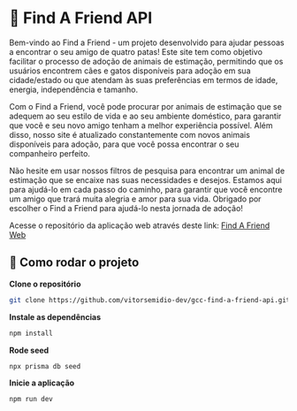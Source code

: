# 🐾 Find A Friend API

Bem-vindo ao Find a Friend - um projeto desenvolvido para ajudar pessoas a encontrar o seu amigo de quatro patas! Este site tem como objetivo facilitar o processo de adoção de animais de estimação, permitindo que os usuários encontrem cães e gatos disponíveis para adoção em sua cidade/estado ou que atendam às suas preferências em termos de idade, energia, independência e tamanho.

Com o Find a Friend, você pode procurar por animais de estimação que se adequem ao seu estilo de vida e ao seu ambiente doméstico, para garantir que você e seu novo amigo tenham a melhor experiência possível. Além disso, nosso site é atualizado constantemente com novos animais disponíveis para adoção, para que você possa encontrar o seu companheiro perfeito.

Não hesite em usar nossos filtros de pesquisa para encontrar um animal de estimação que se encaixe nas suas necessidades e desejos. Estamos aqui para ajudá-lo em cada passo do caminho, para garantir que você encontre um amigo que trará muita alegria e amor para sua vida. Obrigado por escolher o Find a Friend para ajudá-lo nesta jornada de adoção!

Acesse o repositório da aplicação web através deste link: [Find A Friend Web](https://github.com/vitorsemidio-dev/gcc-find-a-friend-web)

## 🧭 Como rodar o projeto

**Clone o repositório**

```bash
git clone https://github.com/vitorsemidio-dev/gcc-find-a-friend-api.git
```

**Instale as dependências**

```bash
npm install
```

**Rode seed**

```bash
npx prisma db seed
```

**Inicie a aplicação**

```bash
npm run dev
```
